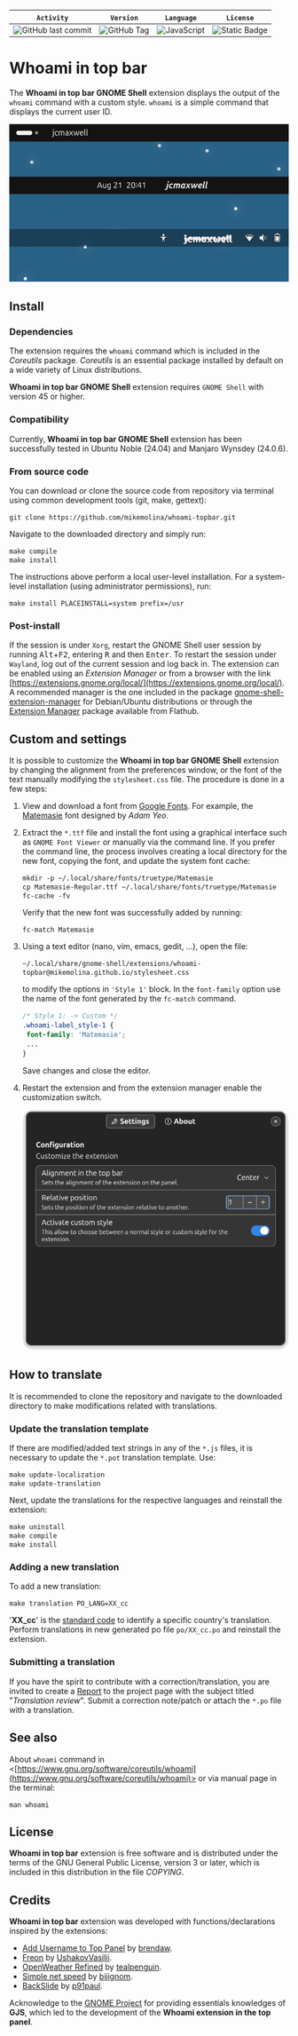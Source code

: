 | **`Activity`** | **`Version`** | **`Language`** | **`License`** |
|:--------------:|:-------------:|:--------------:|:-------------:|
|![GitHub last commit](https://img.shields.io/github/last-commit/mikemolina/whoami-topbar)|![GitHub Tag](https://img.shields.io/github/v/tag/mikemolina/whoami-topbar)|![JavaScript](https://img.shields.io/badge/JavaScript-F7DF1E?logo=javascript&logoColor=000)|![Static Badge](https://img.shields.io/badge/GPL_v3-blue?color=bd0000)|

# Whoami in top bar
The **Whoami in top bar GNOME Shell** extension displays the output of the
`whoami` command with a custom style. `whoami` is a simple command that displays
the current user ID.

![](imgs/whoami-topbar-Alignment-wvga.png "Whoami in top bar")

## Install
### Dependencies
The extension requires the `whoami` command which is included in the _Coreutils_
package. _Coreutils_ is an essential package installed by default on a wide
variety of Linux distributions.

**Whoami in top bar GNOME Shell** extension requires `GNOME Shell` with version 45
or higher.

### Compatibility
Currently, **Whoami in top bar GNOME Shell** extension has been successfully
tested in Ubuntu Noble (24.04) and Manjaro Wynsdey (24.0.6).

### From source code
You can download or clone the source code from repository via terminal using
common development tools (git, make, gettext):
```
git clone https://github.com/mikemolina/whoami-topbar.git
```
Navigate to the downloaded directory and simply run:
```
make compile
make install
```
The instructions above perform a local user-level installation. For a system-level
installation (using administrator permissions), run:
```
make install PLACEINSTALL=system prefix=/usr
```

### Post-install
If the session is under `Xorg`, restart the GNOME Shell user session by running
<kbd>Alt</kbd>+<kbd>F2</kbd>, entering <kbd>R</kbd> and then <kbd>Enter</kbd>. To
restart the session under `Wayland`, log out of the current session and log back
in.
The extension can be enabled using an _Extension Manager_ or from a browser with
the link
[https://extensions.gnome.org/local/](https://extensions.gnome.org/local/). A
recommended manager is the one included in the package
[gnome-shell-extension-manager](https://packages.ubuntu.com/noble/gnome-shell-extension-manager)
for Debian/Ubuntu distributions or through the [Extension
Manager](https://flathub.org/apps/com.mattjakeman.ExtensionManager) package
available from Flathub.

## Custom and settings
It is possible to customize the **Whoami in top bar GNOME Shell** extension by
changing the alignment from the preferences window, or the font of the text
manually modifying the `stylesheet.css` file. The procedure is done in a few
steps:

1. View and download a font from [Google Fonts](https://fonts.google.com/). For
   example, the [Matemasie](https://fonts.google.com/specimen/Matemasie) font
   designed by _Adam Yeo_.

2. Extract the `*.ttf` file and install the font using a graphical interface such
   as `GNOME Font Viewer` or manually via the command line. If you prefer the
   command line, the process involves creating a local directory for the new font,
   copying the font, and update the system font cache:
   ```
   mkdir -p ~/.local/share/fonts/truetype/Matemasie
   cp Matemasie-Regular.ttf ~/.local/share/fonts/truetype/Matemasie
   fc-cache -fv
   ```
   Verify that the new font was successfully added by running:
   ```
   fc-match Matemasie
   ```
3. Using a text editor (nano, vim, emacs, gedit, ...), open the file:
   ```
   ~/.local/share/gnome-shell/extensions/whoami-topbar@mikemolina.github.io/stylesheet.css
   ```
	to modify the options in `'Style 1'` block. In the `font-family` option use
    the name of the font generated by the `fc-match` command.
   ```css
   /* Style 1: -> Custom */
   .whoami-label_style-1 {
	font-family: 'Matemasie';
	...
   }
   ```
   Save changes and close the editor.
4. Restart the extension and from the extension manager enable the customization
   switch.
   
   ![](imgs/whoami-topbar-Preferences.png "Preferences window")

## How to translate
It is recommended to clone the repository and navigate to the downloaded directory
to make modifications related with translations.

### Update the translation template
If there are modified/added text strings in any of the `*.js` files, it is
necessary to update the `*.pot` translation template. Use: 
```
make update-localization
make update-translation
```
Next, update the translations for the respective languages and reinstall the
extension:
```
make uninstall
make compile
make install
```

### Adding a new translation
To add a new translation:
```
make translation PO_LANG=XX_cc
```
'**XX_cc**' is the [standard
code](https://www.gnu.org/software/gettext/manual/html_node/Language-Codes.html)
to identify a specific country's translation. Perform translations in new
generated po file `po/XX_cc.po` and reinstall the extension.

### Submitting a translation
If you have the spirit to contribute with a correction/translation, you are
invited to create a [Report](https://github.com/mikemolina/whoami-topbar/issues)
to the project page with the subject titled "_Translation review_". Submit a
correction note/patch or attach the `*.po` file with a translation.

## See also
About `whoami` command in
<[https://www.gnu.org/software/coreutils/whoami](https://www.gnu.org/software/coreutils/whoami)>
or via manual page in the terminal:
```
man whoami
```

## License
**Whoami in top bar** extension is free software and is distributed under the
terms of the GNU General Public License, version 3 or later, which is included in
this distribution in the file _COPYING_.

## Credits
**Whoami in top bar** extension was developed with functions/declarations inspired
by the extensions:

- [Add Username to Top Panel](https://github.com/brendaw/add-username-toppanel) by
  [brendaw](https://extensions.gnome.org/extension/1108/add-username-to-top-panel/).
- [Freon](https://github.com/UshakovVasilii/gnome-shell-extension-freon) by
  [UshakovVasilii](https://extensions.gnome.org/extension/841/freon/).
- [OpenWeather Refined](https://github.com/penguin-teal/gnome-openweather/) by
  [tealpenguin](https://extensions.gnome.org/extension/6655/openweather/).
- [Simple net speed](https://github.com/biji/simplenetspeed) by
  [bijignom](https://extensions.gnome.org/extension/1085/simple-net-speed/).
- [BackSlide](https://gitlab.com/p91paul/BackSlide) by
  [p91paul](https://extensions.gnome.org/extension/543/backslide/).

Acknowledge to the [GNOME Project](https://gjs.guide/extensions/) for providing
essentials knowledges of **GJS**, which led to the development of the **Whoami
extension in the top panel**.
